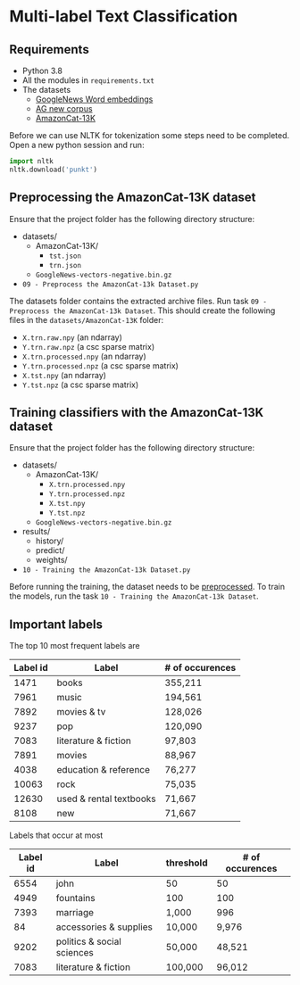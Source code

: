 # Multi-label Text Classification

## Requirements

- Python 3.8
- All the modules in `requirements.txt`
- The datasets
  - [GoogleNews Word embeddings](https://drive.google.com/file/d/0B7XkCwpI5KDYNlNUTTlSS21pQmM/edit?usp=sharing)
  - [AG new corpus](https://github.com/mhjabreel/CharCnn_Keras/tree/master/data/ag_news_csv)
  - [AmazonCat-13K](https://drive.google.com/file/d/17rVRDarPwlMpb3l5zof9h34FlwbpTu4l)

Before we can use NLTK for tokenization some steps need to be completed. Open a new python session and run:

```python
import nltk
nltk.download('punkt')
```

## Preprocessing the AmazonCat-13K dataset

Ensure that the project folder has the following directory structure:

- datasets/
  - AmazonCat-13K/
    - `tst.json`
    - `trn.json`
  - `GoogleNews-vectors-negative.bin.gz`
- `09 - Preprocess the AmazonCat-13k Dataset.py`

The datasets folder contains the extracted archive files. Run task `09 - Preprocess the AmazonCat-13k Dataset`. This should create the following files in the `datasets/AmazonCat-13K` folder:

- `X.trn.raw.npy` (an ndarray)
- `Y.trn.raw.npz` (a csc sparse matrix)
- `X.trn.processed.npy` (an ndarray)
- `Y.trn.processed.npz` (a csc sparse matrix)
- `X.tst.npy` (an ndarray)
- `Y.tst.npz` (a csc sparse matrix)

## Training classifiers with the AmazonCat-13K dataset

Ensure that the project folder has the following directory structure:

- datasets/
  - AmazonCat-13K/
    - `X.trn.processed.npy`
    - `Y.trn.processed.npz`
    - `X.tst.npy`
    - `Y.tst.npz`
  - `GoogleNews-vectors-negative.bin.gz`
- results/
  - history/
  - predict/
  - weights/
- `10 - Training the AmazonCat-13k Dataset.py`

Before running the training, the dataset needs to be [preprocessed](#preprocessing-the-amazoncat-13k-dataset). To train the models, run the task `10 - Training the AmazonCat-13k Dataset`.

## Important labels

The top 10 most frequent labels are

| Label id | Label | # of occurences |
| - | - | - |
| 1471 | books | 355,211 |
| 7961 | music | 194,561 |
| 7892 | movies & tv | 128,026 |
| 9237 | pop | 120,090 |
| 7083 | literature & fiction | 97,803 |
| 7891 | movies | 88,967 |
| 4038 | education & reference | 76,277 |
| 10063 | rock | 75,035 |
| 12630 | used & rental textbooks | 71,667 |
| 8108 | new | 71,667 |

Labels that occur at most

| Label id | Label | threshold | # of occurences |
| - | - | - | - |
| 6554 | john | 50 | 50 |
| 4949 | fountains | 100 | 100 |
| 7393 | marriage | 1,000 | 996 |
| 84 | accessories & supplies | 10,000 | 9,976 |
| 9202 | politics & social sciences | 50,000 | 48,521 |
| 7083 | literature & fiction | 100,000 | 96,012 |
